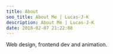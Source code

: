 ```yaml
---
title: About
seo_title: About Me | Lucas-J-K
description: About Me | Lucas-J-K
date: 2018-02-07 21:22:08
---
```


Web design, frontend dev and animation.
